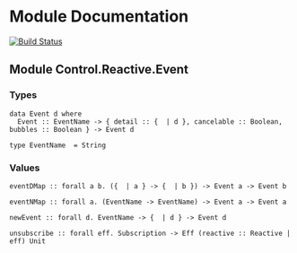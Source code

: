 # Module Documentation

[![Build Status](https://travis-ci.org/CapillarySoftware/purescript-events.svg?branch=master)](https://travis-ci.org/CapillarySoftware/purescript-events)

## Module Control.Reactive.Event

### Types

    data Event d where
      Event :: EventName -> { detail :: {  | d }, cancelable :: Boolean, bubbles :: Boolean } -> Event d

    type EventName  = String


### Values

    eventDMap :: forall a b. ({  | a } -> {  | b }) -> Event a -> Event b

    eventNMap :: forall a. (EventName -> EventName) -> Event a -> Event a

    newEvent :: forall d. EventName -> {  | d } -> Event d

    unsubscribe :: forall eff. Subscription -> Eff (reactive :: Reactive | eff) Unit



